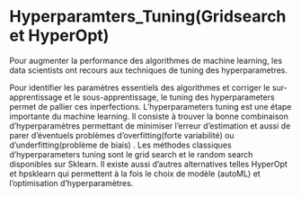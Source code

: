 # Hyperparamters_Tuning(Gridsearch et HyperOpt) 
Pour augmenter la performance des algorithmes de machine learning, les data scientists ont recours aux techniques de tuning des hyperparametres.  

Pour identifier les paramètres essentiels des algorithmes et corriger le sur-apprentissage et le sous-apprentissage, le tuning des hyperparameters permet de pallier ces inperfections. 
L’hyperparameters tuning est une étape importante du machine learning. Il consiste à trouver la bonne combinaison d’hyperparamètres permettant de minimiser l’erreur d’estimation et aussi de parer d’éventuels problèmes d’overfitting(forte variabilité)  ou d’underfitting(problème de biais) . Les méthodes classiques d’hyperparameters tuning sont le grid search et  le random search  disponibles sur Sklearn. Il existe aussi d’autres alternatives telles HyperOpt et hpsklearn qui permettent à la fois le choix de modèle (autoML) et l’optimisation d’hyperparamètres.
